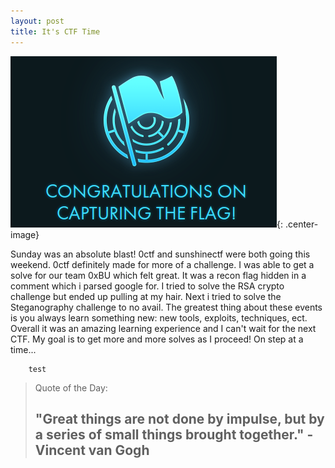 ```yaml
---
layout: post
title: It's CTF Time
---
```

![CTF](/images/ctf20_congrats.png){: .center-image}
<div class="entry-content">
		<p>Sunday was an absolute blast! 0ctf and sunshinectf were both going this weekend. 0ctf definitely made for more of a challenge.
		I was able to get a solve for our team 0xBU which felt great. It was a recon flag hidden in a comment which i parsed google for. 
		I tried to solve the RSA crypto challenge but ended up pulling at my hair. Next i tried to solve the Steganography challenge to no avail. The greatest thing about these events is you always learn something new: new tools, exploits, techniques, ect. Overall it was an amazing learning experience and I can't wait for the next CTF. My goal is to get more and more solves as I proceed! On step at a time...</p>
		
		test
<blockquote><p>Quote of the Day:</p>
<h2><b>"Great things are not done by impulse, but by a series of small things brought together." - Vincent van Gogh</b></h2>
</blockquote>
	</div>

